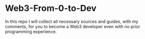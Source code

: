 # Web3-From-0-to-Dev
In this repo I will collect all necessary sources and guides, with my comments, for you to become a Web3 developer even with no prior programming experience.
